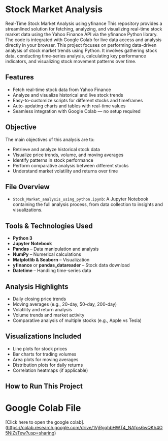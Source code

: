 # Stock Market Analysis
 Real-Time Stock Market Analysis using yfinance
This repository provides a streamlined solution for fetching, analyzing, and visualizing real-time stock market data using the Yahoo Finance API via the yfinance Python library. The code is integrated with Google Colab for live data access and analysis directly in your browser.
This project focuses on performing data-driven analysis of stock market trends using Python. It involves gathering stock data, conducting time-series analysis, calculating key performance indicators, and visualizing stock movement patterns over time.

## Features

- Fetch real-time stock data from Yahoo Finance
- Analyze and visualize historical and live stock trends
- Easy-to-customize scripts for different stocks and timeframes
- Auto-updating charts and tables with real-time values
- Seamless integration with Google Colab — no setup required

##  Objective

The main objectives of this analysis are to:

- Retrieve and analyze historical stock data
- Visualize price trends, volume, and moving averages
- Identify patterns in stock performance
- Perform comparative analysis between different stocks
- Understand market volatility and returns over time

##  File Overview

- `Stock_Market_analysis_using_python.ipynb`: A Jupyter Notebook containing the full analysis process, from data collection to insights and visualizations.

##  Tools & Technologies Used

- **Python 3**
- **Jupyter Notebook**
- **Pandas** – Data manipulation and analysis
- **NumPy** – Numerical calculations
- **Matplotlib & Seaborn** – Visualization
- **yfinance** or **pandas_datareader** – Stock data download
- **Datetime** – Handling time-series data

##  Analysis Highlights

- Daily closing price trends
- Moving averages (e.g., 20-day, 50-day, 200-day)
- Volatility and return analysis
- Volume trends and market activity
- Comparative analysis of multiple stocks (e.g., Apple vs Tesla)

##  Visualizations Included

- Line plots for stock prices
- Bar charts for trading volumes
- Area plots for moving averages
- Distribution plots for daily returns
- Correlation heatmaps (if applicable)

##  How to Run This Project 
# Google Colab File
[Click here to open the google colab].(https://colab.research.google.com/drive/1VjRgqhbHWT4_NAfps6wQKh4O5NiZsTew?usp=sharing)

